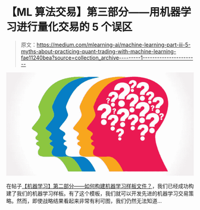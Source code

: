 # 【ML 算法交易】第三部分——用机器学习进行量化交易的 5 个误区

> 原文：<https://medium.com/mlearning-ai/machine-learning-part-iii-5-myths-about-practicing-quant-trading-with-machine-learning-fae11240bea?source=collection_archive---------1----------------------->

![](img/6fb86a5d58037b1d72256f2e333dbf09.png)

在帖子[【机器学习】第二部分——如何构建机器学习样板文件？](/@mikelhsia/machine-learning-part-ii-how-to-build-your-machine-learning-boilerplate-49a0145d1993)，我们已经成功构建了我们的机器学习样板。有了这个模板，我们就可以开发先进的机器学习交易策略。然而，即使战略结果看起来非常有利可图，我们仍然无法知道…